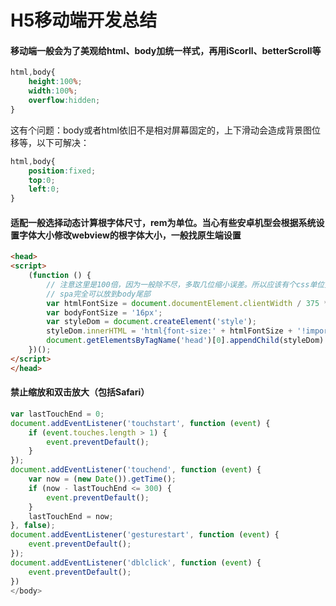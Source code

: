 # H5移动端开发总结  

#### 移动端一般会为了美观给html、body加统一样式，再用iScorll、betterScroll等  

``` css  
html,body{
    height:100%;
    width:100%;
    overflow:hidden;
}
```  

这有个问题：body或者html依旧不是相对屏幕固定的，上下滑动会造成背景图位移等，以下可解决：

``` css  
html,body{
    position:fixed;
    top:0;
    left:0;
}
```  

#### 适配一般选择动态计算根字体尺寸，rem为单位。当心有些安卓机型会根据系统设置字体大小修改webview的根字体大小，一般找原生端设置  

``` html
<head>
<script>
    (function () {
        // 注意这里是100倍，因为一般除不尽，多取几位缩小误差。所以应该有个css单位变量是htmlFontsize*1/100
        // spa完全可以放到body尾部
        var htmlFontSize = document.documentElement.clientWidth / 375 * 100 + 'px';
        var bodyFontSize = '16px';
        var styleDom = document.createElement('style');
        styleDom.innerHTML = 'html{font-size:' + htmlFontSize + '!important;}body{font-size:' + bodyFontSize + '!important;}';
        document.getElementsByTagName('head')[0].appendChild(styleDom)
    })();
</script>
</head>
```

#### 禁止缩放和双击放大（包括Safari）  

``` js  
var lastTouchEnd = 0;
document.addEventListener('touchstart', function (event) {
    if (event.touches.length > 1) {
        event.preventDefault();
    }
});
document.addEventListener('touchend', function (event) {
    var now = (new Date()).getTime();
    if (now - lastTouchEnd <= 300) {
        event.preventDefault();
    }
    lastTouchEnd = now;
}, false);
document.addEventListener('gesturestart', function (event) {
    event.preventDefault();
});
document.addEventListener('dblclick', function (event) {
    event.preventDefault();
})
</body>
```  
